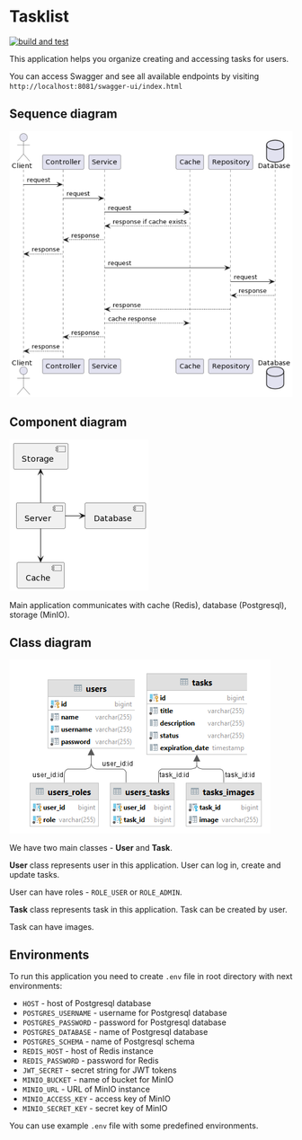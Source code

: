 # Tasklist

[![build and test](https://github.com/agsamkin/task-list/actions/workflows/maven-build.yaml/badge.svg)](https://github.com/agsamkin/task-list/actions/workflows/maven-build.yaml)

This application helps you organize creating and accessing tasks for users.

You can access Swagger and see all available endpoints by
visiting `http://localhost:8081/swagger-ui/index.html`

## Sequence diagram

![Sequence diagram](docs/sequence-diagram.png)

## Component diagram

![Component diagram](docs/component-diagram.png)

Main application communicates with cache (Redis), database (Postgresql), storage (MinIO).

## Class diagram

![Class diagram](docs/class-diagram.png)

We have two main classes - **User** and **Task**.

**User** class represents user in this application. User can log in, create and
update tasks.

User can have roles - `ROLE_USER` or `ROLE_ADMIN`.

**Task** class represents task in this application. Task can be created by user.

Task can have images.

## Environments

To run this application you need to create `.env` file in root directory with
next environments:

- `HOST` - host of Postgresql database
- `POSTGRES_USERNAME` - username for Postgresql database
- `POSTGRES_PASSWORD` - password for Postgresql database
- `POSTGRES_DATABASE` - name of Postgresql database
- `POSTGRES_SCHEMA` - name of Postgresql schema
- `REDIS_HOST` - host of Redis instance
- `REDIS_PASSWORD` - password for Redis
- `JWT_SECRET` - secret string for JWT tokens
- `MINIO_BUCKET` - name of bucket for MinIO
- `MINIO_URL` - URL of MinIO instance
- `MINIO_ACCESS_KEY` - access key of MinIO
- `MINIO_SECRET_KEY` - secret key of MinIO

[//]: # (- `SPRING_MAIL_HOST` - host of mail server)

[//]: # (- `SPRING_MAIL_PORT` - port of mail server)

[//]: # (- `SPRING_MAIL_USERNAME` - username of mail server)

[//]: # (- `SPRING_MAIL_PASSWORD` - password of mail server)

You can use example `.env` file with some predefined environments.
